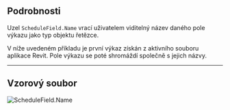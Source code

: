 ## Podrobnosti
Uzel `ScheduleField.Name` vrací uživatelem viditelný název daného pole výkazu jako typ objektu řetězce.

V níže uvedeném příkladu je první výkaz získán z aktivního souboru aplikace Revit. Pole výkazu se poté shromáždí společně s jejich názvy.
___
## Vzorový soubor

![ScheduleField.Name](./Revit.Schedules.ScheduleField.Name_img.jpg)
